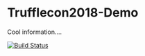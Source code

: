# Trufflecon2018-Demo

Cool information....

[![Build Status](https://burelatruffleplayground.visualstudio.com/TruffleAzureDevOps/_apis/build/status/DavidBurela.Trufflecon2018-Demo)](https://burelatruffleplayground.visualstudio.com/TruffleAzureDevOps/_build/latest?definitionId=9)
